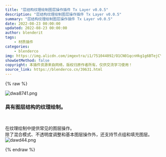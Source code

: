 ```yaml
---
title: "层结构纹理绘制图层操作插件 Tx Layer v0.0.5"
description: "层结构纹理绘制图层操作插件 Tx Layer v0.0.5"
summary: "层结构纹理绘制图层操作插件 Tx Layer v0.0.5"
date: 2022-08-23 00:00:00
updated: 2022-08-23 00:00:00
author: blenderit
tags: 
    - 材质插件
categories:
    - blenderco
img: https://img.alicdn.com/imgextra/i1/751044092/O1CN01qcnHkg1g6BTejCYcu_!!751044092.png
showGetMethod: false
copyright: 本插件资源来自网络，版权归原作者所有，仅供交流学习使用！
source_link: https://blenderco.cn/39631.html
---
```


{% raw %}
<p><img class="aligncenter" src="https://img.alicdn.com/imgextra/i1/751044092/O1CN01qcnHkg1g6BTejCYcu_!!751044092.png" alt="dwa8741.png"></p><h3>具有图层结构的纹理绘制。</h3><p> </p><p>在纹理绘制中提供常见的图层操作。<br>
除了混合模式、不透明度调整和基本图层操作外，还支持节点组和填充图层。<img src="https://img.alicdn.com/imgextra/i3/751044092/O1CN016kwYaf1g6BTYNTrlj_!!751044092.png" alt="dawd44.png"></p>
<div style="display: none">blenderco</div>
{% endraw %}
